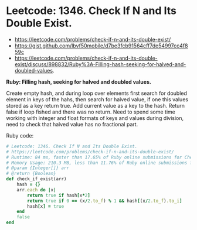 # Leetcode: 1346. Check If N and Its Double Exist.

- https://leetcode.com/problems/check-if-n-and-its-double-exist/
- https://gist.github.com/lbvf50mobile/d7be3fcb91564cff7de54997cc4f859c
- https://leetcode.com/problems/check-if-n-and-its-double-exist/discuss/898832/Ruby%3A-Filling-hash-seeking-for-halved-and-doubled-values.

**Ruby: Filling hash, seeking for halved and doubled values.**

Create empty hash, and during loop over elements first search for doubled element in keys of the hahs, then search for halved value, if one this values stored as a key return true. Add current value as a key to the hash. Return false if loop fished and there was no return. Need to spend some time working with integer and float formats of keys and values during division, need to check that halved value has no fractional part.


Ruby code:
```Ruby
# Leetcode: 1346. Check If N and Its Double Exist.
# https://leetcode.com/problems/check-if-n-and-its-double-exist/
# Runtime: 84 ms, faster than 17.65% of Ruby online submissions for Check If N and Its Double Exist.
# Memory Usage: 210.3 MB, less than 11.76% of Ruby online submissions for Check If N and Its Double Exist.
# @param {Integer[]} arr
# @return {Boolean}
def check_if_exist(arr)
    hash = {}
    arr.each do |x|
        return true if hash[x*2]
        return true if 0 == (x/2.to_f) % 1 && hash[(x/2.to_f).to_i]
        hash[x] = true
    end
    false
end
```